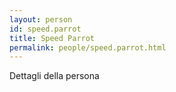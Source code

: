 ```yaml
---
layout: person
id: speed.parrot
title: Speed Parrot
permalink: people/speed.parrot.html
---
```


Dettagli della persona
